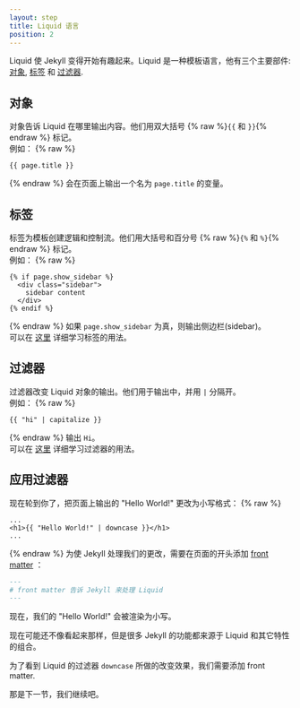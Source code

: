 ```yaml
---
layout: step
title: Liquid 语言
position: 2
---
```

Liquid 使 Jekyll 变得开始有趣起来。Liquid 是一种模板语言，他有三个主要部件: [对象](#对象), [标签](#标签) 和 [过滤器](#过滤器).

## 对象
对象告诉 Liquid 在哪里输出内容。他们用双大括号 {% raw %}`{{` 和 `}}`{% endraw %} 标记。  
例如：
{% raw %}
```liquid
{{ page.title }}
```
{% endraw %}
会在页面上输出一个名为 `page.title` 的变量。

## 标签
标签为模板创建逻辑和控制流。他们用大括号和百分号 {% raw %}`{%` 和 `%}`{% endraw %} 标记。  
例如：
{% raw %}
```liquid
{% if page.show_sidebar %}
  <div class="sidebar">
    sidebar content
  </div>
{% endif %}
```
{% endraw %}
如果 `page.show_sidebar` 为真，则输出侧边栏(sidebar)。   
可以在 [这里](/docs/liquid/tags/) 详细学习标签的用法。

## 过滤器
过滤器改变 Liquid 对象的输出。他们用于输出中，并用 `|` 分隔开。  
例如：
{% raw %}
```liquid
{{ "hi" | capitalize }}
```
{% endraw %}
输出  `Hi`。  
可以在 [这里](/docs/liquid/filters/) 详细学习过滤器的用法。

## 应用过滤器
现在轮到你了，把页面上输出的 "Hello World!" 更改为小写格式：
{% raw %}
```liquid
...
<h1>{{ "Hello World!" | downcase }}</h1>
...
```
{% endraw %}
为使 Jekyll 处理我们的更改，需要在页面的开头添加 [front matter](../03-front-matter/) ：

```markdown
---
# front matter 告诉 Jekyll 来处理 Liquid
---
```
现在，我们的 "Hello World!" 会被渲染为小写。

现在可能还不像看起来那样，但是很多 Jekyll 的功能都来源于 Liquid 和其它特性的组合。

为了看到 Liquid 的过滤器 `downcase` 所做的改变效果，我们需要添加 front matter.

那是下一节，我们继续吧。
